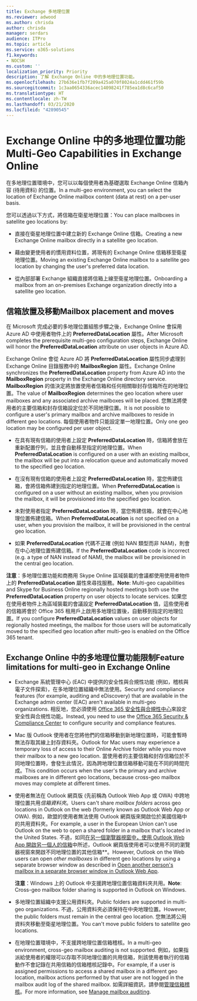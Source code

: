 ```yaml
---
title: Exchange 多地理位置
ms.reviewer: adwood
ms.author: chrisda
author: chrisda
manager: serdars
audience: ITPro
ms.topic: article
ms.service: o365-solutions
f1.keywords:
- NOCSH
ms.custom: ''
localization_priority: Priority
description: 了解 Exchange Online 中的多地理位置功能。
ms.openlocfilehash: 27b636e1fb7f209a425a070f8024a1cdd461f59b
ms.sourcegitcommit: 1c3aa0654336acec14098241f785ea1d8c6caf50
ms.translationtype: HT
ms.contentlocale: zh-TW
ms.lasthandoff: 03/21/2020
ms.locfileid: "42890545"
---
```

# <a name="multi-geo-capabilities-in-exchange-online"></a><span data-ttu-id="f789f-103">Exchange Online 中的多地理位置功能</span><span class="sxs-lookup"><span data-stu-id="f789f-103">Multi-Geo Capabilities in Exchange Online</span></span>

<span data-ttu-id="f789f-104">在多地理位置環境中，您可以以每個使用者為基礎選取 Exchange Online 信箱內容 (待用資料) 的位置。</span><span class="sxs-lookup"><span data-stu-id="f789f-104">In a multi-geo environment, you can select the location of Exchange Online mailbox content (data at rest) on a per-user basis.</span></span>

<span data-ttu-id="f789f-105">您可以透過以下方式，將信箱在衛星地理位置：</span><span class="sxs-lookup"><span data-stu-id="f789f-105">You can place mailboxes in satellite geo locations by:</span></span>

- <span data-ttu-id="f789f-106">直接在衛星地理位置中建立新的 Exchange Online 信箱。</span><span class="sxs-lookup"><span data-stu-id="f789f-106">Creating a new Exchange Online mailbox directly in a satellite geo location.</span></span>

- <span data-ttu-id="f789f-107">藉由變更使用者的慣用資料位置，將現有的 Exchange Online 信箱移至衛星地理位置。</span><span class="sxs-lookup"><span data-stu-id="f789f-107">Moving an existing Exchange Online mailbox to a satellite geo location by changing the user's preferred data location.</span></span>

- <span data-ttu-id="f789f-108">從內部部署 Exchange 組織直接將信箱上線至衛星地理位置。</span><span class="sxs-lookup"><span data-stu-id="f789f-108">Onboarding a mailbox from an on-premises Exchange organization directly into a satellite geo location.</span></span>

## <a name="mailbox-placement-and-moves"></a><span data-ttu-id="f789f-109">信箱放置及移動</span><span class="sxs-lookup"><span data-stu-id="f789f-109">Mailbox placement and moves</span></span>

<span data-ttu-id="f789f-110">在 Microsoft 完成必要的多地理位置組態步驟之後，Exchange Online 會採用 Azure AD 中使用者物件上的 **PreferredDataLocation** 屬性。</span><span class="sxs-lookup"><span data-stu-id="f789f-110">After Microsoft completes the prerequisite multi-geo configuration steps, Exchange Online will honor the **PreferredDataLocation** attribute on user objects in Azure AD.</span></span>

<span data-ttu-id="f789f-111">Exchange Online 會從 Azure AD 將 **PreferredDataLocation** 屬性同步處理到 Exchange Online 目錄服務中的 **MailboxRegion** 屬性。</span><span class="sxs-lookup"><span data-stu-id="f789f-111">Exchange Online synchronizes the **PreferredDataLocation** property from Azure AD into the **MailboxRegion** property in the Exchange Online directory service.</span></span> <span data-ttu-id="f789f-112">**MailboxRegion** 的值決定將放置使用者信箱和任何相關聯封存信箱所在的地理位置。</span><span class="sxs-lookup"><span data-stu-id="f789f-112">The value of **MailboxRegion** determines the geo location where user mailboxes and any associated archive mailboxes will be placed.</span></span> <span data-ttu-id="f789f-113">您無法將使用者的主要信箱和封存信箱設定位於不同地理位置。</span><span class="sxs-lookup"><span data-stu-id="f789f-113">It is not possible to configure a user's primary mailbox and archive mailboxes to reside in different geo locations.</span></span> <span data-ttu-id="f789f-114">每個使用者物件只能設定單一地理位置。</span><span class="sxs-lookup"><span data-stu-id="f789f-114">Only one geo location may be configured per user object.</span></span>

- <span data-ttu-id="f789f-115">在具有現有信箱的使用者上設定 **PreferredDataLocation** 時，信箱將會放在重新配置佇列，並且會自動移至指定的地理位置。</span><span class="sxs-lookup"><span data-stu-id="f789f-115">When **PreferredDataLocation** is configured on a user with an existing mailbox, the mailbox will be put into a relocation queue and automatically moved to the specified geo location.</span></span>

- <span data-ttu-id="f789f-116">在沒有現有信箱的使用者上設定 **PreferredDataLocation** 時，當您佈建信箱，會將信箱佈建到指定的地理位置。</span><span class="sxs-lookup"><span data-stu-id="f789f-116">When **PreferredDataLocation** is configured on a user without an existing mailbox, when you provision the mailbox, it will be provisioned into the specified geo location.</span></span>

- <span data-ttu-id="f789f-117">未對使用者指定 **PreferredDataLocation** 時，當您佈建信箱，就會在中心地理位置佈建信箱。</span><span class="sxs-lookup"><span data-stu-id="f789f-117">When **PreferredDataLocation** is not specified on a user, when you provision the mailbox, it will be provisioned in the central geo location.</span></span>

- <span data-ttu-id="f789f-118">如果 **PreferredDataLocation** 代碼不正確 (例如 NAN 類型而非 NAM)，則會在中心地理位置佈建信箱。</span><span class="sxs-lookup"><span data-stu-id="f789f-118">If the **PreferredDataLocation** code is incorrect (e.g. a type of NAN instead of NAM), the mailbox will be provisioned in the central geo location.</span></span>

<span data-ttu-id="f789f-119">**注意**：多地理位置功能和商務用 Skype Online 區域裝載的會議都使用使用者物件上的 **PreferredDataLocation** 屬性來尋找服務。</span><span class="sxs-lookup"><span data-stu-id="f789f-119">**Note**: Multi-geo capabilities and Skype for Business Online regionally hosted meetings both use the **PreferredDataLocation** property on user objects to locate services.</span></span> <span data-ttu-id="f789f-120">如果您在使用者物件上為區域裝載的會議設定 **PreferredDataLocation** 值，這些使用者的信箱將會於 Office 365 租用戶上啟用多地理位置後，自動移到指定的地理位置。</span><span class="sxs-lookup"><span data-stu-id="f789f-120">If you configure **PreferredDataLocation** values on user objects for regionally hosted meetings, the mailbox for those users will be automatically moved to the specified geo location after multi-geo is enabled on the Office 365 tenant.</span></span>

## <a name="feature-limitations-for-multi-geo-in-exchange-online"></a><span data-ttu-id="f789f-121">Exchange Online 中的多地理位置功能限制</span><span class="sxs-lookup"><span data-stu-id="f789f-121">Feature limitations for multi-geo in Exchange Online</span></span>

- <span data-ttu-id="f789f-122">Exchange 系統管理中心 (EAC) 中提供的安全性與合規性功能 (例如，稽核與電子文件探索)，在多地理位置組織中無法使用。</span><span class="sxs-lookup"><span data-stu-id="f789f-122">Security and compliance features (for example, auditing and eDiscovery) that are available in the Exchange admin center (EAC) aren't available in multi-geo organizations.</span></span> <span data-ttu-id="f789f-123">相反地，您必須使用 [Office 365 安全性與合規性中心](https://support.office.com/article/7e696a40-b86b-4a20-afcc-559218b7b1b8)來設定安全性與合規性功能。</span><span class="sxs-lookup"><span data-stu-id="f789f-123">Instead, you need to use the [Office 365 Security & Compliance Center](https://support.office.com/article/7e696a40-b86b-4a20-afcc-559218b7b1b8) to configure security and compliance features.</span></span>

- <span data-ttu-id="f789f-124">Mac 版 Outlook 使用者在您將他們的信箱移動到新地理位置時，可能會暫時無法存取其線上封存資料夾。</span><span class="sxs-lookup"><span data-stu-id="f789f-124">Outlook for Mac users may experience a temporary loss of access to their Online Archive folder while you move their mailbox to a new geo location.</span></span> <span data-ttu-id="f789f-125">當使用者的主要信箱和封存信箱位於不同地理位置時，會發生此情況，因為跨地理位置信箱移動可能在不同的時間完成。</span><span class="sxs-lookup"><span data-stu-id="f789f-125">This condition occurs when the user's the primary and archive mailboxes are in different geo locations, because cross-geo mailbox moves may complete at different times.</span></span>

- <span data-ttu-id="f789f-126">使用者無法在 Outlook 網頁版 (先前稱為 Outlook Web App 或 OWA) 中跨地理位置共用*信箱資料夾*。</span><span class="sxs-lookup"><span data-stu-id="f789f-126">Users can't share *mailbox folders* across geo locations in Outlook on the web (formerly known as Outlook Web App or OWA).</span></span> <span data-ttu-id="f789f-127">例如，歐盟的使用者無法使用 Outlook 網頁版來開啟位於美國信箱中的共用資料夾。</span><span class="sxs-lookup"><span data-stu-id="f789f-127">For example, a user in the European Union can't use Outlook on the web to open a shared folder in a mailbox that's located in the United States.</span></span> <span data-ttu-id="f789f-128">不過，如同[在另一個瀏覽器視窗中，使用 Outlook Web App 開啟另一個人的信箱](https://support.office.com/article/A909AD30-E413-40B5-A487-0EA70B763081#__toc372210362)中所述，Outlook 網頁版使用者可以使用不同的瀏覽器視窗來開啟不同地理位置的其他信箱\*\*。</span><span class="sxs-lookup"><span data-stu-id="f789f-128">However, Outlook on the Web users can open *other mailboxes* in different geo locations by using a separate browser window as described in [Open another person's mailbox in a separate browser window in Outlook Web App](https://support.office.com/article/A909AD30-E413-40B5-A487-0EA70B763081#__toc372210362).</span></span>

  <span data-ttu-id="f789f-129">**注意**：Windows 上的 Outlook 中支援跨地理位置信箱資料夾共用。</span><span class="sxs-lookup"><span data-stu-id="f789f-129">**Note**: Cross-geo mailbox folder sharing is supported in Outlook on Windows.</span></span>

- <span data-ttu-id="f789f-130">多地理位置組織中支援公用資料夾。</span><span class="sxs-lookup"><span data-stu-id="f789f-130">Public folders are supported in multi-geo organizations.</span></span> <span data-ttu-id="f789f-131">不過，公用資料夾必須保持在中央地理位置。</span><span class="sxs-lookup"><span data-stu-id="f789f-131">However, the public folders must remain in the central geo location.</span></span> <span data-ttu-id="f789f-132">您無法將公用資料夾移動至衛星地理位置。</span><span class="sxs-lookup"><span data-stu-id="f789f-132">You can't move public folders to satellite geo locations.</span></span>

- <span data-ttu-id="f789f-133">在地理位置環境中，不支援跨地理位置信箱稽核。</span><span class="sxs-lookup"><span data-stu-id="f789f-133">In a multi-geo environment, cross-geo mailbox auditing is not supported.</span></span> <span data-ttu-id="f789f-134">例如，如果指派給使用者的權限可以存取不同地理位置的共用信箱，則該使用者執行的信箱動作不會記錄在共用信箱的信箱稽核記錄中。</span><span class="sxs-lookup"><span data-stu-id="f789f-134">For example, if a user is assigned permissions to access a shared mailbox in a different geo location, mailbox actions performed by that user are not logged in the mailbox audit log of the shared mailbox.</span></span> <span data-ttu-id="f789f-135">如需詳細資訊，請參閱[管理信箱稽核](https://docs.microsoft.com/microsoft-365/compliance/enable-mailbox-auditing?view=o365-worldwide)。</span><span class="sxs-lookup"><span data-stu-id="f789f-135">For more information, see [Manage mailbox auditing](https://docs.microsoft.com/microsoft-365/compliance/enable-mailbox-auditing?view=o365-worldwide).</span></span>
